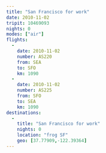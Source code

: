 ```yaml
---
title: "San Francisco for work"
date: 2010-11-02
tripit: 10469093
nights: 0
modes: ["air"]
flights:
  -
    date: 2010-11-02
    number: AS220
    from: SEA
    to: SFO
    km: 1090
  -
    date: 2010-11-02
    number: AS225
    from: SFO
    to: SEA
    km: 1090
destinations:
  -
    title: "San Francisco for work"
    nights: 0
    location: "frog SF"
    geo: [37.77909,-122.39364]
---
```



